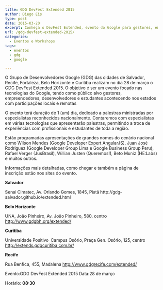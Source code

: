 ```yaml
---
title: GDG DevFest Extended 2015
author: Diego Eis
type: post
date: 2015-03-20
excerpt: Conheça o DevFest Extended, evento do Google para gestores, empreededores e desenvolvedores.
url: /gdg-devfest-extended-2015/
categories:
  - Eventos e Workshops
tags:
  - eventos
  - gdg
  - google

---
```

O Grupo de Desenvolvedores Google (GDG) das cidades de Salvador, Recife, Fortaleza, Belo Horizonte e Curitiba realizam no dia 28 de março o GDG DevFest Extended 2015. O objetivo é ser um evento focado nas tecnologias do Google, tendo como público alvo gestores, empreendedores, desenvolvedores e estudantes acontecendo nos estados com participações locais e remotas.

O evento terá duração de 1 (um) dia, dedicado a palestras ministradas por especialistas reconhecidos nacionalmente. Contaremos com especialistas em várias tecnologias que apresentarão palestras, permitindo a troca de experiências com profissionais e estudantes de toda a região.

Estão programadas apresentações de grandes nomes do cenário nacional como Wilson Mendes (Google Developer Expert AngularJS). Juan José Rodriguez (Google Developer Group Lima e Google Business Group Peru), Rafael Verger (JusBrasil), Willian Justen (Queremos!), Beto Muniz (HE:Labs) e muitos outros.

Informações mais detalhadas, como chegar e também a página de inscrição estão nos sites do evento.

**Salvador**
  
Senai Cimatec, Av. Orlando Gomes, 1845, Piatã http://gdg­salvador.github.io/extended.html

**Belo Horizonte**
  
UNA, João Pinheiro, Av. João Pinheiro, 580, centro http://www.gdgbh.org/extended/

**Curitiba**
  
Universidade Positivo ­ Campus Osório, Praça Gen. Osório, 125, centro http://extends.gdgcuritiba.com.br/

**Recife**
  
Rua Benfica, 455, Madalena http://www.gdgrecife.com/extended/
  
Evento:​GDG DevFest Extended 2015 Data:​28 de março

Horário:​ **08:30**
